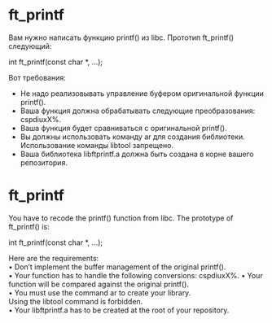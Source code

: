 # ft_printf

Вам нужно написать функцию printf() из libc. Прототип ft_printf() следующий:  
  
  int ft_printf(const char *, ...);  
   
Вот требования:  
- Не надо реализовывать управление буфером оригинальной функции printf().  
- Ваша функция должна обрабатывать следующие преобразования: cspdiuxX%. 
- Ваша функция будет сравниваться с оригинальной printf().  
- Вы должны использовать команду ar для создания библиотеки.  
Использование команды libtool запрещено.  
- Ваша библиотека libftprintf.a должна быть создана в корне вашего репозитория.  


# ft_printf

You have to recode the printf() function from libc. The prototype of ft_printf() is:  
  
  int    ft_printf(const char *, ...);  
   
Here are the requirements:  
• Don’t implement the buffer management of the original printf().  
• Your function has to handle the following conversions: cspdiuxX%. 
• Your function will be compared against the original printf().  
• You must use the command ar to create your library.  
Using the libtool command is forbidden.  
• Your libftprintf.a has to be created at the root of your repository.  
